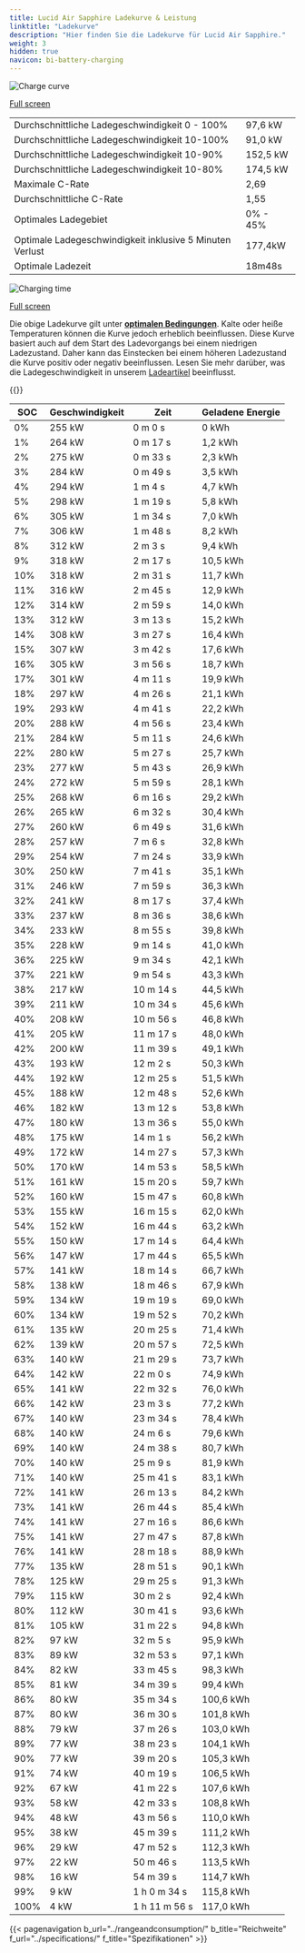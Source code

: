 ```yaml
---
title: Lucid Air Sapphire Ladekurve & Leistung
linktitle: "Ladekurve"
description: "Hier finden Sie die Ladekurve für Lucid Air Sapphire."
weight: 3
hidden: true
navicon: bi-battery-charging
---
```

<!-- markdownlint-disable MD033 -->
<img src="/images/models/lucid/air/air_sapphire/chargingcurve.svg" alt="Charge curve" class="img-fluid">

[Full screen](/images/models/lucid/air/air_sapphire/chargingcurve.svg)


<table class="table table-striped border">
<tbody>
<tr>
<td>Durchschnittliche Ladegeschwindigkeit 0 - 100%</td><td>97,6 kW</td>
</tr>
<tr>
<td>Durchschnittliche Ladegeschwindigkeit 10-100%</td><td>91,0 kW</td>
</tr>
<tr>
<td>Durchschnittliche Ladegeschwindigkeit 10-90%</td><td>152,5 kW</td>
</tr>
<tr>
<td>Durchschnittliche Ladegeschwindigkeit 10-80%</td><td>174,5 kW</td>
</tr>
<tr>
<td>Maximale C-Rate</td><td>2,69</td>
</tr>
<tr>
<td>Durchschnittliche C-Rate</td><td>1,55</td>
</tr>
<tr>
<td>Optimales Ladegebiet</td><td>0% - 45%</td>
</tr>
<tr>
<td>Optimale Ladegeschwindigkeit inklusive 5 Minuten Verlust</td><td>177,4kW</td>
</tr>
<tr>
<td>Optimale Ladezeit</td><td>18m48s</td>
</tr>
</tbody>
</table>
<img src="/images/models/lucid/air/air_sapphire/chargingtime.svg" alt="Charging time" class="img-fluid">

[Full screen](/images/models/lucid/air/air_sapphire/chargingtime.svg)


Die obige Ladekurve gilt unter **[optimalen Bedingungen](../../../../../technology/battery/charging/#temperature)**. Kalte oder heiße Temperaturen können die Kurve jedoch erheblich beeinflussen. Diese Kurve basiert auch auf dem Start des Ladevorgangs bei einem niedrigen Ladezustand. Daher kann das Einstecken bei einem höheren Ladezustand die Kurve positiv oder negativ beeinflussen. Lesen Sie mehr darüber, was die Ladegeschwindigkeit in unserem [Ladeartikel](../../../../../technology/battery/charging/) beeinflusst.


{{<evkxdisplayaddarticle />}}
<table class="table table-striped border">
<thead>
<tr><th>SOC</th><th>Geschwindigkeit</th><th>Zeit</th><th>Geladene Energie</th></tr>
</thead>
<tbody>
<tr>
<td>0%</td><td>255 kW</td><td> 0 m 0 s </td><td>0 kWh </td>
</tr>
<tr>
<td>1%</td><td>264 kW</td><td> 0 m 17 s </td><td>1,2 kWh </td>
</tr>
<tr>
<td>2%</td><td>275 kW</td><td> 0 m 33 s </td><td>2,3 kWh </td>
</tr>
<tr>
<td>3%</td><td>284 kW</td><td> 0 m 49 s </td><td>3,5 kWh </td>
</tr>
<tr>
<td>4%</td><td>294 kW</td><td> 1 m 4 s </td><td>4,7 kWh </td>
</tr>
<tr>
<td>5%</td><td>298 kW</td><td> 1 m 19 s </td><td>5,8 kWh </td>
</tr>
<tr>
<td>6%</td><td>305 kW</td><td> 1 m 34 s </td><td>7,0 kWh </td>
</tr>
<tr>
<td>7%</td><td>306 kW</td><td> 1 m 48 s </td><td>8,2 kWh </td>
</tr>
<tr>
<td>8%</td><td>312 kW</td><td> 2 m 3 s </td><td>9,4 kWh </td>
</tr>
<tr>
<td>9%</td><td>318 kW</td><td> 2 m 17 s </td><td>10,5 kWh </td>
</tr>
<tr>
<td>10%</td><td>318 kW</td><td> 2 m 31 s </td><td>11,7 kWh </td>
</tr>
<tr>
<td>11%</td><td>316 kW</td><td> 2 m 45 s </td><td>12,9 kWh </td>
</tr>
<tr>
<td>12%</td><td>314 kW</td><td> 2 m 59 s </td><td>14,0 kWh </td>
</tr>
<tr>
<td>13%</td><td>312 kW</td><td> 3 m 13 s </td><td>15,2 kWh </td>
</tr>
<tr>
<td>14%</td><td>308 kW</td><td> 3 m 27 s </td><td>16,4 kWh </td>
</tr>
<tr>
<td>15%</td><td>307 kW</td><td> 3 m 42 s </td><td>17,6 kWh </td>
</tr>
<tr>
<td>16%</td><td>305 kW</td><td> 3 m 56 s </td><td>18,7 kWh </td>
</tr>
<tr>
<td>17%</td><td>301 kW</td><td> 4 m 11 s </td><td>19,9 kWh </td>
</tr>
<tr>
<td>18%</td><td>297 kW</td><td> 4 m 26 s </td><td>21,1 kWh </td>
</tr>
<tr>
<td>19%</td><td>293 kW</td><td> 4 m 41 s </td><td>22,2 kWh </td>
</tr>
<tr>
<td>20%</td><td>288 kW</td><td> 4 m 56 s </td><td>23,4 kWh </td>
</tr>
<tr>
<td>21%</td><td>284 kW</td><td> 5 m 11 s </td><td>24,6 kWh </td>
</tr>
<tr>
<td>22%</td><td>280 kW</td><td> 5 m 27 s </td><td>25,7 kWh </td>
</tr>
<tr>
<td>23%</td><td>277 kW</td><td> 5 m 43 s </td><td>26,9 kWh </td>
</tr>
<tr>
<td>24%</td><td>272 kW</td><td> 5 m 59 s </td><td>28,1 kWh </td>
</tr>
<tr>
<td>25%</td><td>268 kW</td><td> 6 m 16 s </td><td>29,2 kWh </td>
</tr>
<tr>
<td>26%</td><td>265 kW</td><td> 6 m 32 s </td><td>30,4 kWh </td>
</tr>
<tr>
<td>27%</td><td>260 kW</td><td> 6 m 49 s </td><td>31,6 kWh </td>
</tr>
<tr>
<td>28%</td><td>257 kW</td><td> 7 m 6 s </td><td>32,8 kWh </td>
</tr>
<tr>
<td>29%</td><td>254 kW</td><td> 7 m 24 s </td><td>33,9 kWh </td>
</tr>
<tr>
<td>30%</td><td>250 kW</td><td> 7 m 41 s </td><td>35,1 kWh </td>
</tr>
<tr>
<td>31%</td><td>246 kW</td><td> 7 m 59 s </td><td>36,3 kWh </td>
</tr>
<tr>
<td>32%</td><td>241 kW</td><td> 8 m 17 s </td><td>37,4 kWh </td>
</tr>
<tr>
<td>33%</td><td>237 kW</td><td> 8 m 36 s </td><td>38,6 kWh </td>
</tr>
<tr>
<td>34%</td><td>233 kW</td><td> 8 m 55 s </td><td>39,8 kWh </td>
</tr>
<tr>
<td>35%</td><td>228 kW</td><td> 9 m 14 s </td><td>41,0 kWh </td>
</tr>
<tr>
<td>36%</td><td>225 kW</td><td> 9 m 34 s </td><td>42,1 kWh </td>
</tr>
<tr>
<td>37%</td><td>221 kW</td><td> 9 m 54 s </td><td>43,3 kWh </td>
</tr>
<tr>
<td>38%</td><td>217 kW</td><td> 10 m 14 s </td><td>44,5 kWh </td>
</tr>
<tr>
<td>39%</td><td>211 kW</td><td> 10 m 34 s </td><td>45,6 kWh </td>
</tr>
<tr>
<td>40%</td><td>208 kW</td><td> 10 m 56 s </td><td>46,8 kWh </td>
</tr>
<tr>
<td>41%</td><td>205 kW</td><td> 11 m 17 s </td><td>48,0 kWh </td>
</tr>
<tr>
<td>42%</td><td>200 kW</td><td> 11 m 39 s </td><td>49,1 kWh </td>
</tr>
<tr>
<td>43%</td><td>193 kW</td><td> 12 m 2 s </td><td>50,3 kWh </td>
</tr>
<tr>
<td>44%</td><td>192 kW</td><td> 12 m 25 s </td><td>51,5 kWh </td>
</tr>
<tr>
<td>45%</td><td>188 kW</td><td> 12 m 48 s </td><td>52,6 kWh </td>
</tr>
<tr>
<td>46%</td><td>182 kW</td><td> 13 m 12 s </td><td>53,8 kWh </td>
</tr>
<tr>
<td>47%</td><td>180 kW</td><td> 13 m 36 s </td><td>55,0 kWh </td>
</tr>
<tr>
<td>48%</td><td>175 kW</td><td> 14 m 1 s </td><td>56,2 kWh </td>
</tr>
<tr>
<td>49%</td><td>172 kW</td><td> 14 m 27 s </td><td>57,3 kWh </td>
</tr>
<tr>
<td>50%</td><td>170 kW</td><td> 14 m 53 s </td><td>58,5 kWh </td>
</tr>
<tr>
<td>51%</td><td>161 kW</td><td> 15 m 20 s </td><td>59,7 kWh </td>
</tr>
<tr>
<td>52%</td><td>160 kW</td><td> 15 m 47 s </td><td>60,8 kWh </td>
</tr>
<tr>
<td>53%</td><td>155 kW</td><td> 16 m 15 s </td><td>62,0 kWh </td>
</tr>
<tr>
<td>54%</td><td>152 kW</td><td> 16 m 44 s </td><td>63,2 kWh </td>
</tr>
<tr>
<td>55%</td><td>150 kW</td><td> 17 m 14 s </td><td>64,4 kWh </td>
</tr>
<tr>
<td>56%</td><td>147 kW</td><td> 17 m 44 s </td><td>65,5 kWh </td>
</tr>
<tr>
<td>57%</td><td>141 kW</td><td> 18 m 14 s </td><td>66,7 kWh </td>
</tr>
<tr>
<td>58%</td><td>138 kW</td><td> 18 m 46 s </td><td>67,9 kWh </td>
</tr>
<tr>
<td>59%</td><td>134 kW</td><td> 19 m 19 s </td><td>69,0 kWh </td>
</tr>
<tr>
<td>60%</td><td>134 kW</td><td> 19 m 52 s </td><td>70,2 kWh </td>
</tr>
<tr>
<td>61%</td><td>135 kW</td><td> 20 m 25 s </td><td>71,4 kWh </td>
</tr>
<tr>
<td>62%</td><td>139 kW</td><td> 20 m 57 s </td><td>72,5 kWh </td>
</tr>
<tr>
<td>63%</td><td>140 kW</td><td> 21 m 29 s </td><td>73,7 kWh </td>
</tr>
<tr>
<td>64%</td><td>142 kW</td><td> 22 m 0 s </td><td>74,9 kWh </td>
</tr>
<tr>
<td>65%</td><td>141 kW</td><td> 22 m 32 s </td><td>76,0 kWh </td>
</tr>
<tr>
<td>66%</td><td>142 kW</td><td> 23 m 3 s </td><td>77,2 kWh </td>
</tr>
<tr>
<td>67%</td><td>140 kW</td><td> 23 m 34 s </td><td>78,4 kWh </td>
</tr>
<tr>
<td>68%</td><td>140 kW</td><td> 24 m 6 s </td><td>79,6 kWh </td>
</tr>
<tr>
<td>69%</td><td>140 kW</td><td> 24 m 38 s </td><td>80,7 kWh </td>
</tr>
<tr>
<td>70%</td><td>140 kW</td><td> 25 m 9 s </td><td>81,9 kWh </td>
</tr>
<tr>
<td>71%</td><td>140 kW</td><td> 25 m 41 s </td><td>83,1 kWh </td>
</tr>
<tr>
<td>72%</td><td>141 kW</td><td> 26 m 13 s </td><td>84,2 kWh </td>
</tr>
<tr>
<td>73%</td><td>141 kW</td><td> 26 m 44 s </td><td>85,4 kWh </td>
</tr>
<tr>
<td>74%</td><td>141 kW</td><td> 27 m 16 s </td><td>86,6 kWh </td>
</tr>
<tr>
<td>75%</td><td>141 kW</td><td> 27 m 47 s </td><td>87,8 kWh </td>
</tr>
<tr>
<td>76%</td><td>141 kW</td><td> 28 m 18 s </td><td>88,9 kWh </td>
</tr>
<tr>
<td>77%</td><td>135 kW</td><td> 28 m 51 s </td><td>90,1 kWh </td>
</tr>
<tr>
<td>78%</td><td>125 kW</td><td> 29 m 25 s </td><td>91,3 kWh </td>
</tr>
<tr>
<td>79%</td><td>115 kW</td><td> 30 m 2 s </td><td>92,4 kWh </td>
</tr>
<tr>
<td>80%</td><td>112 kW</td><td> 30 m 41 s </td><td>93,6 kWh </td>
</tr>
<tr>
<td>81%</td><td>105 kW</td><td> 31 m 22 s </td><td>94,8 kWh </td>
</tr>
<tr>
<td>82%</td><td>97 kW</td><td> 32 m 5 s </td><td>95,9 kWh </td>
</tr>
<tr>
<td>83%</td><td>89 kW</td><td> 32 m 53 s </td><td>97,1 kWh </td>
</tr>
<tr>
<td>84%</td><td>82 kW</td><td> 33 m 45 s </td><td>98,3 kWh </td>
</tr>
<tr>
<td>85%</td><td>81 kW</td><td> 34 m 39 s </td><td>99,4 kWh </td>
</tr>
<tr>
<td>86%</td><td>80 kW</td><td> 35 m 34 s </td><td>100,6 kWh </td>
</tr>
<tr>
<td>87%</td><td>80 kW</td><td> 36 m 30 s </td><td>101,8 kWh </td>
</tr>
<tr>
<td>88%</td><td>79 kW</td><td> 37 m 26 s </td><td>103,0 kWh </td>
</tr>
<tr>
<td>89%</td><td>77 kW</td><td> 38 m 23 s </td><td>104,1 kWh </td>
</tr>
<tr>
<td>90%</td><td>77 kW</td><td> 39 m 20 s </td><td>105,3 kWh </td>
</tr>
<tr>
<td>91%</td><td>74 kW</td><td> 40 m 19 s </td><td>106,5 kWh </td>
</tr>
<tr>
<td>92%</td><td>67 kW</td><td> 41 m 22 s </td><td>107,6 kWh </td>
</tr>
<tr>
<td>93%</td><td>58 kW</td><td> 42 m 33 s </td><td>108,8 kWh </td>
</tr>
<tr>
<td>94%</td><td>48 kW</td><td> 43 m 56 s </td><td>110,0 kWh </td>
</tr>
<tr>
<td>95%</td><td>38 kW</td><td> 45 m 39 s </td><td>111,2 kWh </td>
</tr>
<tr>
<td>96%</td><td>29 kW</td><td> 47 m 52 s </td><td>112,3 kWh </td>
</tr>
<tr>
<td>97%</td><td>22 kW</td><td> 50 m 46 s </td><td>113,5 kWh </td>
</tr>
<tr>
<td>98%</td><td>16 kW</td><td> 54 m 39 s </td><td>114,7 kWh </td>
</tr>
<tr>
<td>99%</td><td>9 kW</td><td>1 h 0 m 34 s </td><td>115,8 kWh </td>
</tr>
<tr>
<td>100%</td><td>4 kW</td><td>1 h 11 m 56 s </td><td>117,0 kWh </td>
</tr>
</tbody>
</table>


{{< pagenavigation b_url="../rangeandconsumption/" b_title="Reichweite" f_url="../specifications/" f_title="Spezifikationen" >}}
